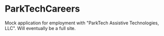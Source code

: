 # ParkTechCareers
Mock application for employment with "ParkTech Assistive Technologies, LLC". Will eventually be a full site.
